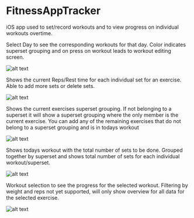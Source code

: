 # FitnessAppTracker
iOS app used to set/record workouts and to view progress on individual workouts overtime.

Select Day to see the corresponding workouts for that day. Color indicates superset grouping and on press on workout leads to workout editing screen.

![alt text](https://github.com/Lwuuuuu/FitnessAppTracker/blob/main/Assets/WorkoutPreview.png?raw=true)

Shows the current Reps/Rest time for each individual set for an exercise. Able to add more sets or delete sets. 

![alt text](https://github.com/Lwuuuuu/FitnessAppTracker/blob/main/Assets/EditScreen.png?raw=true)

Shows the current exercises superset grouping. If not belonging to a superset it will show a superset grouping where the only member is the current exercise. You can add any of the remaining exercises that do not belong to a superset grouping and is in todays workout 

![alt text](https://github.com/Lwuuuuu/FitnessAppTracker/blob/main/Assets/SupersetEdit.png?raw=true)

Shows todays workout with the total number of sets to be done. Grouped together by superset and shows total number of sets for each individual workout/superset.

![alt text](https://github.com/Lwuuuuu/FitnessAppTracker/blob/main/Assets/TodaysWorkout.png?raw=true)

Workout selection to see the progress for the selected workout. Filtering by weight and reps not yet supported, will only show overview for all data for the selected exercise.

![alt text](https://github.com/Lwuuuuu/FitnessAppTracker/blob/main/Assets/WorkoutPicker.png?raw=true)


